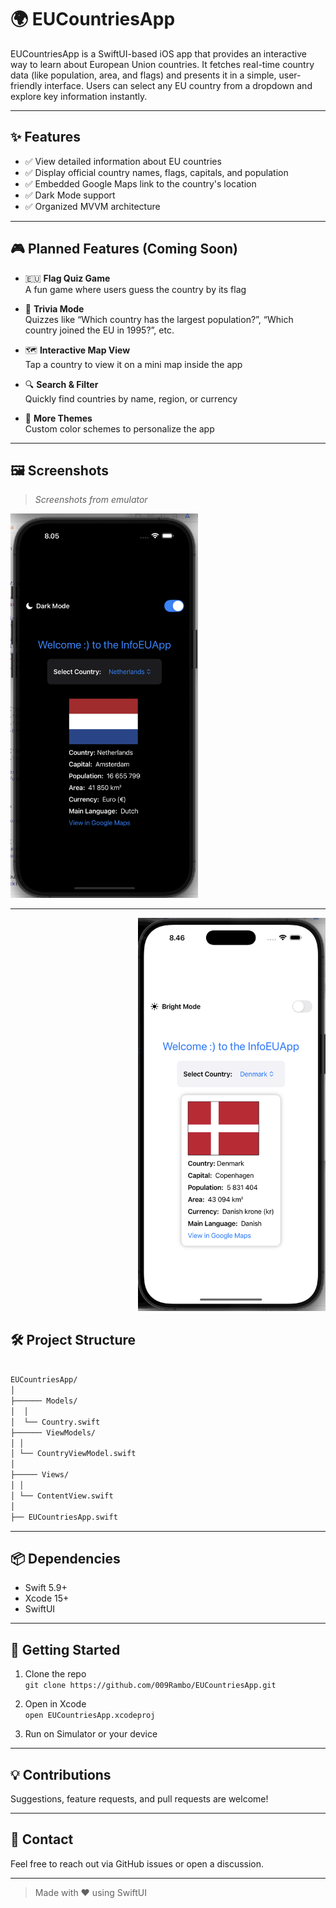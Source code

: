 # 🌍 EUCountriesApp

EUCountriesApp is a SwiftUI-based iOS app that provides an interactive way to learn about European Union countries. It fetches real-time country data (like population, area, and flags) and presents it in a simple, user-friendly interface. Users can select any EU country from a dropdown and explore key information instantly.

---

## ✨ Features

- ✅ View detailed information about EU countries
- ✅ Display official country names, flags, capitals, and population
- ✅ Embedded Google Maps link to the country's location
- ✅ Dark Mode support
- ✅ Organized MVVM architecture

---

## 🎮 Planned Features (Coming Soon)

- 🇪🇺 **Flag Quiz Game**  
  A fun game where users guess the country by its flag

- 🧠 **Trivia Mode**  
  Quizzes like “Which country has the largest population?”, “Which country joined the EU in 1995?”, etc.

- 🗺️ **Interactive Map View**  
  Tap a country to view it on a mini map inside the app

- 🔍 **Search & Filter**  
  Quickly find countries by name, region, or currency

- 🎨 **More Themes**  
  Custom color schemes to personalize the app

---

## 🖼️ Screenshots

> _Screenshots from emulator_

<p align="left">
  <img src="Images/screenshot-dark.png" alt="App Screenshot" width="300"/>
</p>

----------

<p align="right">
  <img src="Images/screenshot-light.png" alt="App Screenshot" width="300"/>
</p>

## 🛠️ Project Structure
```bash

EUCountriesApp/
│
├────── Models/
│  │
│  └── Country.swift
├────── ViewModels/
│ │
│ └── CountryViewModel.swift
│
├───── Views/
│ │
│ └── ContentView.swift
│
├── EUCountriesApp.swift
```


-------

## 📦 Dependencies

- Swift 5.9+
- Xcode 15+
- SwiftUI

---

## 🚀 Getting Started

1. Clone the repo  
   `git clone https://github.com/009Rambo/EUCountriesApp.git`

2. Open in Xcode  
   `open EUCountriesApp.xcodeproj`

3. Run on Simulator or your device

---

## 💡 Contributions

Suggestions, feature requests, and pull requests are welcome!

---

## 📧 Contact

Feel free to reach out via GitHub issues or open a discussion.

---

> Made with ❤️ using SwiftUI
